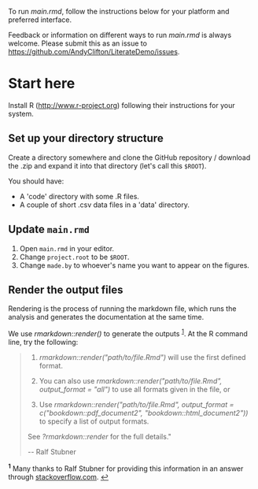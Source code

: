 

To run _main.rmd_, follow the instructions below for your platform and preferred interface.

Feedback or information on different ways to run _main.rmd_ is always welcome. Please submit this as an issue to https://github.com/AndyClifton/LiterateDemo/issues.

# Start here
Install R (<http://www.r-project.org>) following their instructions for your system.

## Set up your directory structure
Create a directory somewhere and clone the GitHub repository / download the .zip and expand it into that directory (let's call this `$ROOT`).

You should have:
- A 'code' directory with some .R files.
- A couple of short .csv data files in a 'data' directory.

## Update `main.rmd`
1. Open `main.rmd` in your editor.
  1. Change `project.root` to be `$ROOT`.
  1. Change `made.by` to whoever's name you want to appear on the figures.

## Render the output files
Rendering is the process of running the markdown file, which runs the analysis and generates the documentation at the same time.

We use _rmarkdown::render()_ to generate the outputs <sup id="a1">[1](#f1)</sup>. At the R command line, try the following:
> 1. _rmarkdown::render("path/to/file.Rmd")_ will use the first defined format.
>
> 2. You can also use _rmarkdown::render("path/to/file.Rmd", output_format = "all")_ to use all formats given in the file, or
> 3. Use _rmarkdown::render("path/to/file.Rmd", output_format = c("bookdown::pdf_document2", "bookdown::html_document2"))_ to specify a list of output formats.
>
> See _?rmarkdown::render_ for the full details."
>
> -- Ralf Stubner

<sup><b id="f1">1</b></sup> Many thanks to Ralf Stubner for providing this information in an answer through [stackoverflow.com](https://stackoverflow.com/questions/51676427/r-markdown-ref-not-working/51677282?noredirect=1#comment103233545_51677282). [↩](#a1)
